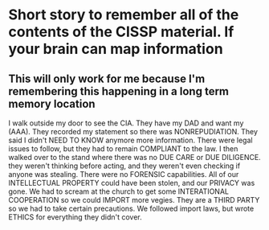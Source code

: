# Short story to remember all of the contents of the CISSP material. If your brain can map information

## This will only work for me because I'm remembering this happening in a long term memory location

I walk outside my door to see the CIA. They have my DAD and want my \(AAA\). They recorded my statement so there was NONREPUDIATION. They said I didn't NEED TO KNOW anymore more information. There were legal issues to follow, but they had to remain COMPLIANT to the law. I then walked over to the stand where there was no DUE CARE or DUE DILIGENCE. they weren't thinking before acting, and they weren't even checking if anyone was stealing. There were no FORENSIC capabilities. All of our INTELLECTUAL PROPERTY could have been stolen, and our PRIVACY was gone. We had to scream at the church to get some INTERATIONAL COOPERATION so we could IMPORT more vegies. They are a THIRD PARTY so we had to take certain precautions. We followed import laws, but wrote ETHICS for everything they didn't cover.

